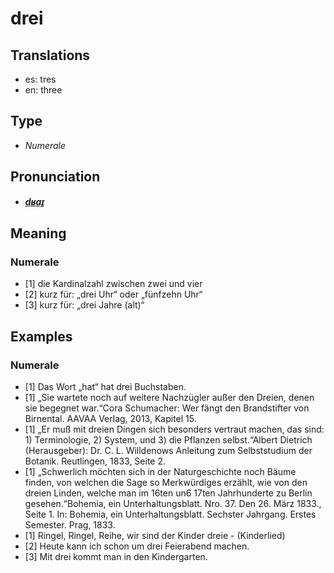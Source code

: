 # drei
## Translations
- es: tres
- en: three
## Type
- _Numerale_
## Pronunciation
- **_[dʁaɪ̯](https://commons.wikimedia.org/wiki/File:De-drei.ogg)_**
## Meaning
### Numerale
- [1] die Kardinalzahl zwischen zwei und vier
- [2] kurz für: „drei Uhr“ oder „fünfzehn Uhr“
- [3] kurz für: „drei Jahre (alt)“
## Examples
### Numerale
- [1] Das Wort „hat“ hat drei Buchstaben.
- [1] „Sie wartete noch auf weitere Nachzügler außer den Dreien, denen sie begegnet war.“<ref>Cora Schumacher: Wer fängt den Brandstifter von Birnental. AAVAA Verlag, 2013, Kapitel 15.</ref>
- [1] „Er muß mit dreien Dingen sich besonders vertraut machen, das sind: 1) Terminologie, 2) System, und 3) die Pflanzen selbst.“<ref>Albert Dietrich (Herausgeber): Dr. C. L. Willdenows Anleitung zum Selbststudium der Botanik. Reutlingen, 1833, Seite 2.</ref>
- [1] „Schwerlich möchten sich in der Naturgeschichte noch Bäume finden, von welchen die Sage so Merkwürdiges erzählt, wie von den dreien Linden, welche man im 16ten un6 17ten Jahrhunderte zu Berlin gesehen.“<ref>Bohemia, ein Unterhaltungsblatt. Nro. 37. Den 26. März 1833., Seite 1. In: Bohemia, ein Unterhaltungsblatt. Sechster Jahrgang. Erstes Semester. Prag, 1833.</ref>
- [1] Ringel, Ringel, Reihe, wir sind der Kinder dreie - (Kinderlied)
- [2] Heute kann ich schon um drei Feierabend machen.
- [3] Mit drei kommt man in den Kindergarten.
